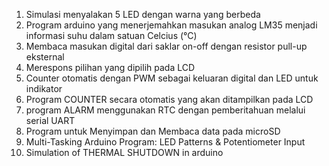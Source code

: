1. Simulasi menyalakan 5 LED dengan warna yang berbeda
2. Program arduino yang menerjemahkan masukan analog LM35 menjadi informasi suhu dalam satuan Celcius (°C)
3. Membaca masukan digital dari saklar on-off dengan resistor pull-up eksternal
4. Merespons pilihan yang dipilih pada LCD
5. Counter otomatis dengan PWM sebagai keluaran digital dan LED untuk indikator
6. Program COUNTER secara otomatis yang akan ditampilkan pada LCD
7. program ALARM menggunakan RTC dengan pemberitahuan melalui serial UART
8. Program untuk Menyimpan dan Membaca data pada microSD
9. Multi-Tasking Arduino Program: LED Patterns & Potentiometer Input
10. Simulation of THERMAL SHUTDOWN in arduino